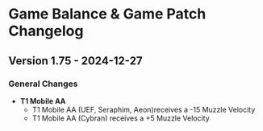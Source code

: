 # Game Balance & Game Patch Changelog

## Version 1.75 - 2024-12-27
### General Changes

- **T1 Mobile AA**
    - T1 Mobile AA (UEF, Seraphim, Aeon)receives a -15 Muzzle Velocity
    - T1 Mobile AA (Cybran) receives a +5 Muzzle Velocity